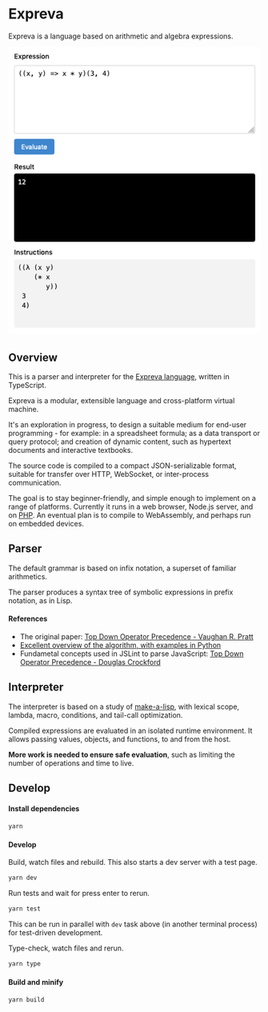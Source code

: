 # Expreva

Expreva is a language based on arithmetic and algebra expressions.

![](screenshot.png)

## Overview

This is a parser and interpreter for the [Expreva language](https://expreva.com/), written in TypeScript.

Expreva is a modular, extensible language and cross-platform virtual machine.

It's an exploration in progress, to design a suitable medium for end-user programming - for example: in a spreadsheet formula; as a data transport or query protocol; and creation of dynamic content, such as hypertext documents and interactive textbooks.

The source code is compiled to a compact JSON-serializable format, suitable for transfer over HTTP, WebSocket, or inter-process communication.

The goal is to stay beginner-friendly, and simple enough to implement on a range of platforms. Currently it runs in a web browser, Node.js server, and on [PHP](https://github.com/expreva/expreva-php). An eventual plan is to compile to WebAssembly, and perhaps run on embedded devices.

## Parser

The default grammar is based on infix notation, a superset of familiar arithmetics.

The parser produces a syntax tree of symbolic expressions in prefix notation, as in Lisp.

#### References

- The original paper: [Top Down Operator Precedence - Vaughan R. Pratt](https://tdop.github.io/)
- [Excellent overview of the algorithm, with examples in Python](https://eli.thegreenplace.net/2010/01/02/top-down-operator-precedence-parsing/)
- Fundametal concepts used in JSLint to parse JavaScript: [Top Down Operator Precedence - Douglas Crockford](http://crockford.com/javascript/tdop/tdop.html)

## Interpreter

The interpreter is based on a study of [make-a-lisp](https://github.com/kanaka/mal), with lexical scope, lambda, macro, conditions, and tail-call optimization.

Compiled expressions are evaluated in an isolated runtime environment. It allows passing values, objects, and functions, to and from the host.

**More work is needed to ensure safe evaluation**, such as limiting the number of operations and time to live.


## Develop

#### Install dependencies

```sh
yarn
```

#### Develop

Build, watch files and rebuild. This also starts a dev server with a test page.

```sh
yarn dev
```

Run tests and wait for press enter to rerun.

```sh
yarn test
```

This can be run in parallel with `dev` task above (in another terminal process) for test-driven development.

Type-check, watch files and rerun.

```sh
yarn type
```

#### Build and minify

```sh
yarn build
```
